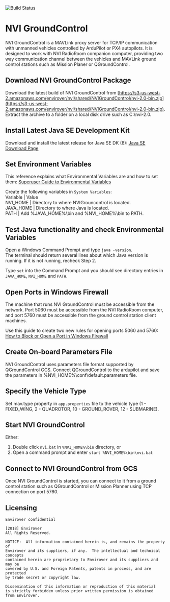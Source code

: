 ![Build Status](https://codebuild.us-west-2.amazonaws.com/badges?uuid=eyJlbmNyeXB0ZWREYXRhIjoicmFlNzBGdXdpOU5VNkVhQnVQWld1cnVET3dqWVN0YnpxNzJWZzVaTXlFYVhxWmZhRkx6N1UwTHJWTUVTRmlxbXN5bHlBVzlTT3l5VGNRREJCMklGNVhVPSIsIml2UGFyYW1ldGVyU3BlYyI6IkxrVDRVUnlqamdBMG1PQTgiLCJtYXRlcmlhbFNldFNlcmlhbCI6MX0%3D&branch=master)

# NVI GroundControl

NVI GroundControl is a MAVLink proxy server for TCP/IP communication with unmanned vehicles controlled by ArduPilot or PX4 autopilots. It is designed to work with NVI RadioRoom companion computer, providing two way communication channel between the vehicles and MAVLink ground control stations such as Mission Planer or QGroundControl.

## Download NVI GroundControl Package

Download the latest build of NVI GroundControl from [https://s3-us-west-2.amazonaws.com/envirover/nvi/shared/NVIGroundControl/nvi-2.0-bin.zip](https://s3-us-west-2.amazonaws.com/envirover/nvi/shared/NVIGroundControl/nvi-2.0-bin.zip). Extract the archive to a folder on a local disk drive such as C:\nvi-2.0.

## Install Latest Java SE Development Kit

Download and install the latest release for Java SE DK (8): [Java SE Download Page](http://www.oracle.com/technetwork/java/javase/downloads/jdk8-downloads-2133151.html)

## Set Environment Variables

This reference explains what Environmental Variables are and how to set them: [Superuser Guide to Environmental Variables](http://www.oracle.com/technetwork/java/javase/downloads/jdk8-downloads-2133151.html)

Create the following variables in `System Variables`:  
Variable  |  Value  
NVI_HOME  |  Directory to where NVIGrouncontrol is located.  
JAVA_HOME |  Directory to where Java is located.  
PATH      |  Add %JAVA_HOME%\bin and %NVI_HOME%\bin to PATH.

## Test Java functionality and check Environmental Variables  

Open a Windows Command Prompt and type `java -version`.  
The terminal should return several lines about which Java version is running. If it is not running, recheck Step 2.  
  
Type `set` into the Command Prompt and you should see directory entries in `JAVA_HOME`, `NVI_HOME` and `PATH`.  

## Open Ports in Windows Firewall

The machine that runs NVI GroundControl must be accessible from the network. Port 5060 must be accessible from the NVI RadioRoom computer, and port 5760 must be accessible from the ground control station client machines.  

Use this guide to create two new rules for opening ports 5060 and 5760: [How to Block or Open a Port in Windows Firewall](http://www.thewindowsclub.com/block-open-port-windows-8-firewall)  

## Create On-board Parameters File
 
NVI GroundControl uses parameters file format supported by QGroundControl GCS. Connect QGroundControl to the ardupilot and save the parameters in %NVI_HOME%\conf\default.parameters file.

## Specify the Vehicle Type

Set mav.type property in `app.properties` file to the vehicle type (1 - FIXED_WING, 2 - QUADROTOR, 10 - GROUND_ROVER, 12 - SUBMARINE).

## Start NVI GroundControl

Either:  
1. Double click `nvi.bat` in `%NVI_HOME%\bin` directory, or  
2. Open a command prompt and enter `start %NVI_HOME%\bin\nvi.bat`  

## Connect to NVI GroundControl from GCS 

Once NVI GroundControl is started, you can connect to it from a ground control station such as QGroundControl or Mission Planner using TCP connection on port 5760. 

## Licensing
```
Envirover confidential

[2018] Envirover
All Rights Reserved.

NOTICE:  All information contained herein is, and remains the property of
Envirover and its suppliers, if any.  The intellectual and technical concepts
contained herein are proprietary to Envirover and its suppliers and may be
covered by U.S. and Foreign Patents, patents in process, and are protected
by trade secret or copyright law.

Dissemination of this information or reproduction of this material
is strictly forbidden unless prior written permission is obtained
from Envirover.
```